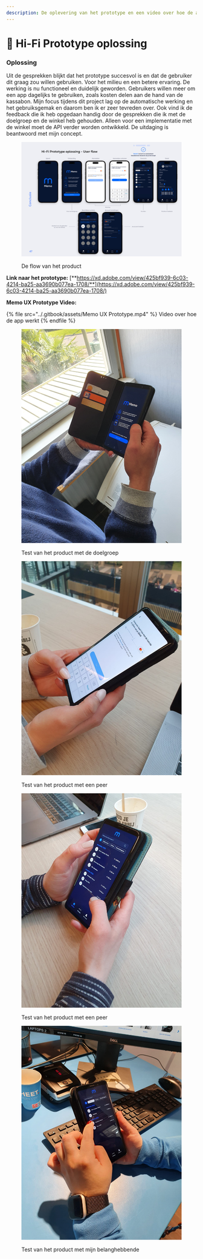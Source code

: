 ```yaml
---
description: De oplevering van het prototype en een video over hoe de app werkt
---
```


# 📱 Hi-Fi Prototype oplossing

### **Oplossing**

Uit de gesprekken blijkt dat het prototype succesvol is en dat de gebruiker dit graag zou willen gebruiken. Voor het milieu en een betere ervaring. De werking is nu functioneel en duidelijk geworden. Gebruikers willen meer om een app dagelijks te gebruiken, zoals kosten delen aan de hand van de kassabon. Mijn focus tijdens dit project lag op de automatische werking en het gebruiksgemak en daarom ben ik er zeer tevreden over. Ook vind ik de feedback die ik heb opgedaan handig door de gesprekken die ik met de doelgroep en de winkel heb gehouden. Alleen voor een implementatie met de winkel moet de API verder worden ontwikkeld. De uitdaging is beantwoord met mijn concept.

<figure><img src="../.gitbook/assets/Flow.jpg" alt=""><figcaption><p>De flow van het product<br></p></figcaption></figure>

**Link naar het prototype:** [**https://xd.adobe.com/view/425bf939-6c03-4214-ba25-aa3690b077ea-1708/**](https://xd.adobe.com/view/425bf939-6c03-4214-ba25-aa3690b077ea-1708/)

**Memo UX Prototype Video:**

{% file src="../.gitbook/assets/Memo UX Prototype.mp4" %}
Video over hoe de app werkt
{% endfile %}

<figure><img src="../.gitbook/assets/20230417_153919.jpg" alt=""><figcaption><p>Test van het product met de doelgroep</p></figcaption></figure>

<figure><img src="../.gitbook/assets/WhatsApp Image 2023-03-17 at 13.28.25.jpeg" alt=""><figcaption><p>Test van het product met een peer</p></figcaption></figure>

<figure><img src="../.gitbook/assets/WhatsApp Image 2023-03-17 at 13.28.18.jpeg" alt=""><figcaption><p>Test van het product met een peer</p></figcaption></figure>

<figure><img src="../.gitbook/assets/8 kopie.jpeg" alt=""><figcaption><p>Test van het product met mijn belanghebbende</p></figcaption></figure>
